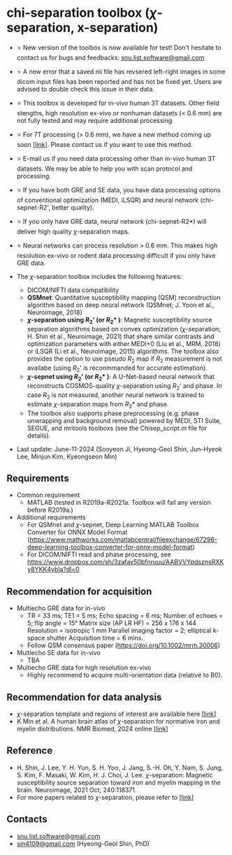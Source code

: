 #  chi-separation toolbox (*&chi;*-separation, x-separation)

* ⭐ New version of the toolbox is now available for test! Don't hesitate to contact us for bugs and feedbacks: snu.list.software@gmail.com 
* ⭐ A new error that a saved nii file has revsered left-right images in some dicom input files has been reported and has not be fixed yet. Users are advised to double check this issue in their data.
* ⭐ This toolbox is developed for in-vivo human 3T datasets. Other field stengths, high resolution ex-vivo or nonhuman datasets (< 0.6 mm) are not fully tested and may require additional processing.  
* ⭐ For 7T processing (> 0.6 mm), we have a new method coming up soon [[link](https://arxiv.org/abs/2410.12239)]. Please contact us if you want to use this method.
* ⭐ E-mail us if you need data processing other than in-vivo human 3T datasets. We may be able to help you with scan protocol and processing. 
* ⭐ If you have both GRE and SE data, you have data processing options of conventional optimization (MEDI, iLSQR) and neural network (chi-sepnet-R2', better quality). 
* ⭐ If you only have GRE data, neural network (chi-sepnet-R2*) will deliver high quality *&chi;*-separation maps.
* ⭐ Neural networks can process resolution > 0.6 mm. This makes high resolution ex-vivo or rodent data processing difficult if you only have GRE data.

* The *&chi;*-separation toolbox includes the following features:
  - DICOM/NIFTI data compatibility
  - **QSMnet**: Quantitative susceptibility mapping (QSM) reconstruction algorithm based on deep neural network (QSMnet; J. Yoon et al., Neuroimage, 2018)
  - **_&chi;_-separation using _R_<sub>2</sub>' (or _R_<sub>2</sub>\* )**: Magnetic susceptibility source separation algorithms based on convex optimization (*&chi;*-separation; H. Shin et al., Neuroimage, 2021) that share similar contrasts and optimization parameters with either MEDI+0 (Liu et al., MRM, 2018) or iLSQR (Li et al., Neuroimage, 2015) algorithms. The toolbox also provides the option to use pseudo *R*<sub>2</sub> map if *R*<sub>2</sub> measurement is not availabe (using *R*<sub>2</sub>' is reconmmanded for accurate estimation).
  - **_&chi;_-sepnet using _R_<sub>2</sub>' (or _R_<sub>2</sub>\* )**: A U-Net-based neural network that reconstructs COSMOS-quality *&chi;*-separation using *R*<sub>2</sub>' and phase. In case *R*<sub>2</sub> is not measured, another neural network is trained to estimate *&chi;*-separation maps from *R*<sub>2</sub>\* and phase.
  - The toolbox also supports phase preprocessing (e.g. phase unwrapping and background removal) powered by MEDI, STI Suite, SEGUE, and mritools toolboxs (see the Chisep_script.m file for details). 

* Last update: June-11-2024 (Sooyeon Ji, Hyeong-Geol Shin, Jun-Hyeok Lee, Minjun Kim, Kyeongseon Min)


## Requirements
* Common requirement
  - MATLAB (tested in R2019a-R2021a. Toolbox will fail any version before R2019a.)
* Additional requirements
  - For QSMnet and *&chi;*-sepnet, Deep Learning MATLAB Toolbox Converter for ONNX Model Format (https://www.mathworks.com/matlabcentral/fileexchange/67296-deep-learning-toolbox-converter-for-onnx-model-format)
  - For DICOM/NIFTI read and phase processing, see https://www.dropbox.com/sh/3zafav50bfnruuu/AABVVYpdsznsRXKy8YKK4ybla?dl=0

## Recommendation for acquisition 
* Multiecho GRE data for in-vivo
  - TR = 33 ms; TE1 = 5 ms; Echo spacing = 6 ms; Number of echoes = 5; flip angle = 15° Matrix size (AP LR HF) = 256 x 176 x 144 Resolution = isotropic 1 mm  Parallel imaging factor = 2; elliptical k-space shutter  Acquisition time = 6 mins. 
  - Follow QSM consensus paper (https://doi.org/10.1002/mrm.30006)
* Multiecho SE data for in-vivo
  - TBA
* Multiecho GRE data for high resolution ex-vivo
  - Highly recommend to acquire multi-orientation data (relative to B0).

## Recommendation for data analysis 
* *&chi;*-separation template and regions of interest are available here [[link](https://github.com/SNU-LIST/chi-separation-atlas)]
* K Min et al. A human brain atlas of *&chi;*-separation for normative iron and myelin distributions. NMR Biomed, 2024 online [[link](https://doi.org/10.1002/nbm.5226)]

## Reference
* H. Shin, J. Lee, Y. H. Yun, S. H. Yoo, J. Jang, S.-H. Oh, Y. Nam, S. Jung, S. Kim, F. Masaki, W. Kim, H. J. Choi, J. Lee. *&chi;*-separation: Magnetic susceptibility source separation toward iron and myelin mapping in the brain. Neuroimage, 2021 Oct; 240:118371.
* For more papers related to *&chi;*-separation, please refer to [[link](https://github.com/SNU-LIST/chi-separation/blob/main/LIST_OF_PAPERS.md)]

## Contacts
* snu.list.software@gmail.com
* sin4109@gmail.com (Hyeong-Geol Shin, PhD)
